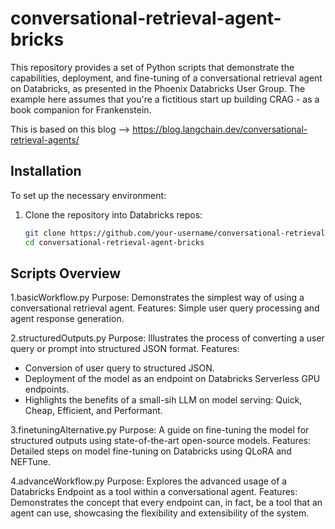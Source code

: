 # conversational-retrieval-agent-bricks

This repository provides a set of Python scripts that demonstrate the capabilities, deployment, and fine-tuning of a conversational retrieval agent on Databricks, as presented in the Phoenix Databricks User Group.
The example here assumes that you're a fictitious start up building CRAG - as a book companion for Frankenstein.

This is based on this blog --> https://blog.langchain.dev/conversational-retrieval-agents/

## Installation

To set up the necessary environment:

1. Clone the repository into Databricks repos:
   ```bash
   git clone https://github.com/your-username/conversational-retrieval-agent-bricks.git
   cd conversational-retrieval-agent-bricks

## Scripts Overview

1.basicWorkflow.py
Purpose: Demonstrates the simplest way of using a conversational retrieval agent.
Features: Simple user query processing and agent response generation.

2.structuredOutputs.py
Purpose: Illustrates the process of converting a user query or prompt into structured JSON format.
Features:
- Conversion of user query to structured JSON.
- Deployment of the model as an endpoint on Databricks Serverless GPU endpoints.
- Highlights the benefits of a small-sih LLM on model serving: Quick, Cheap, Efficient, and Performant.

3.finetuningAlternative.py
Purpose: A guide on fine-tuning the model for structured outputs using state-of-the-art open-source models.
Features: Detailed steps on model fine-tuning on Databricks using QLoRA and NEFTune.

4.advanceWorkflow.py
Purpose: Explores the advanced usage of a Databricks Endpoint as a tool within a conversational agent.
Features: Demonstrates the concept that every endpoint can, in fact, be a tool that an agent can use, showcasing the flexibility and extensibility of the system.
